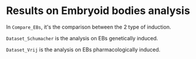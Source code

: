 # Results on Embryoid bodies analysis

In `Compare_EBs`, it's the comparison between the 2 type of induction.

`Dataset_Schumacher` is the analysis on EBs genetically induced.

`Dataset_Vrij` is the analysis on EBs pharmacologically induced.
